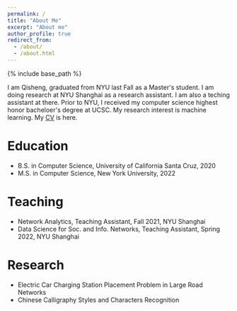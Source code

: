 ```yaml
---
permalink: /
title: "About Me"
excerpt: "About me"
author_profile: true
redirect_from: 
  - /about/
  - /about.html
---
```


{% include base_path %}

I am Qisheng, graduated from NYU last Fall as a Master's student. I am doing research at NYU Shanghai as a research assistant.
I am also a teching assistant at there. Prior to NYU, I received my computer science highest honor bacheloer's degree at UCSC.
My research interest is machine learning.
My <a href="../files/resume_qisheng_liao_5_2.pdf" target="_blank">CV</a> is here.

Education
======
* B.S. in Computer Science, University of California Santa Cruz, 2020
* M.S. in Computer Science, New York University, 2022

Teaching
======
* Network Analytics, Teaching Assistant, Fall 2021, NYU Shanghai
* Data Science for Soc. and Info. Networks, Teaching Assistant, Spring 2022, NYU Shanghai 

Research
======
* Electric Car Charging Station Placement Problem in Large Road Networks
* Chinese Calligraphy Styles and Characters Recognition


  
